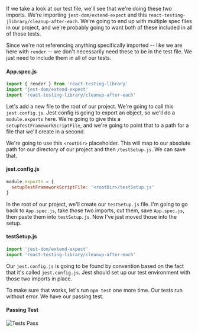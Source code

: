 If we take a look at our test file, we'll see that we're doing these two imports. We're importing `jest-dom/extend-expect` and this `react-testing-jlibrary/cleanup-after-each`. We're going to end up with multiple spec files in our project, and we're probably going to want both of these included in all of those tests.

Since we're not referencing anything specifically imported -- like we are here with `render` -- we don't necessarily need these to be in the test file. We just need to include them in all of our tests.

#### App.spec.js
```js
import { render } from 'react-testing-library'
import 'jest-dom/extend-expect'
import 'react-testing-library/cleanup-after-each'
```

Let's add a new file to the root of our project. We're going to call this `jest.config.js`. Jest config is going to export an object, so we'll do a `module.exports` here. We're going to give this a `setupTestFrameworkScriptFile`, and we're going to point that to a path for a file that we'll create in a second.

We're going to use this `<rootDir>` placeholder. This will map to our absolute path for our directory of our project and then `/testSetup.js`. We can save that.

#### jest.config.js
```javascript
module.exports = {
  setupTestFrameworkScriptFile: '<rootDir>/testSetup.js'
}
```

In the root of our project, we'll create our `testSetup.js` file. I'm going to go back to `App.spec.js`, take those two imports, cut them, save `App.spec.js`, then paste them into `testSetup.js`. Now I've just moved those into the setup.

#### testSetup.js
```javascript
import 'jest-dom/extend-expect'
import 'react-testing-library/cleanup-after-each'
```

Our `jest.config.js` is going to be found by convention based on the fact that it's called `jest.config.js`. Jest should set up our test environment with those two imports in place.

To make sure that works, let's run `npm test` one more time. Our tests run without error. We have our passing test.

#### Passing Test
![Tests Pass](http://res.cloudinary.com/dg3gyk0gu/image/upload/v1543563597/transcript-images/jest-set-up-testing-globals-in-an-application-with-jest-success.png)
